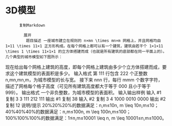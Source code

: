 # 3D模型


          复制Markdown
         
            展开
             题目描述 一座城市建立在规则的 n×mn \times mn×m 网格上，并且网格均由 1×11 \times 11×1 正方形构成。在每个网格上都可以有一个建筑，建筑由若干个 1×1×11 \times 1 \times 11×1×1 的立方体搭建而成（也就是所有建筑的底部都在同一平面上的）。几个典型的城市模型如下图所示：

现在给出每个网格上建筑的高度，即每个网格上建筑由多少个立方体搭建而成，要求这个建筑模型的表面积是多少。
 输入格式 第 111 行包含 222 个正整数 n,mn,mn,m，为城市模型的长与宽。
接下来 nnn 行，每行 mmm 个数字字符，描述了网格每个格子高度（可见所有建筑高度都大于等于 000 且小于等于 999）。
 输出格式 一个非负整数，为城市模型的表面积。
  输入输出样例 输入 #1 
    复制
   3 3
111
212
111 输出 #1 
    复制
   38
输入 #2 
    复制
   3 4
1000
0010
0000
 输出 #2 
    复制
   12 说明/提示 
20%20\%20%的数据满足：n,m≤10n, m \leq 10n,m≤10；
40%40\%40%的数据满足：n,m≤100n, m \leq 100n,m≤100；
100%100\%100%的数据满足：1≤n,m≤10001 \leq n, m \leq 10001≤n,m≤1000。

 